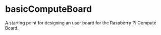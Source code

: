 basicComputeBoard
=================

A starting point for designing an user board for the Raspberry Pi Compute Board.
